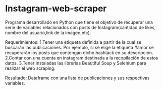 # Instagram-web-scraper
Programa desarrollado en Python que tiene el objetivo de recuperar una serie de variables relacionados con posts de Instagram(cantidad de likes, nombre del usuario,link de la imagen,etc). 

Requerimientos:
1.Tener una etiqueta definida a partir de la cual se buscarán las publicaciones. Por ejemplo, si se elige la etiqueta #amor se recuperarán los posts que contengan dicho hashtack en su descripción. 
2.Contar con una cuenta en instagram destinada a la recopilación de estos datos.
3.Tener instaladas las librerías Beautiful Soup y Selenium para realizar el web scraping.

Resultado:
Dataframe con una lista de publicaciones y sus respectivas variables.
